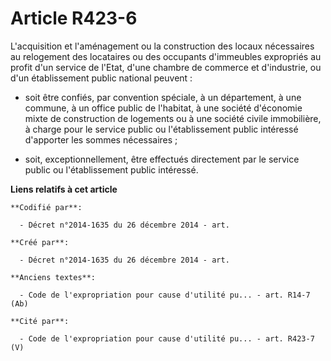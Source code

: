 # Article R423-6

L'acquisition et l'aménagement ou la construction des locaux nécessaires au relogement des locataires ou des occupants
d'immeubles expropriés au profit d'un service de l'Etat, d'une chambre de commerce et d'industrie, ou d'un établissement
public national peuvent :

- soit être confiés, par convention spéciale, à un département, à une commune, à un office public de l'habitat, à une société
d'économie mixte de construction de logements ou à une société civile immobilière, à charge pour le service public ou
l'établissement public intéressé d'apporter les sommes nécessaires ;

- soit, exceptionnellement, être effectués directement par le service public ou l'établissement public intéressé.

**Liens relatifs à cet article**

	**Codifié par**:

	  - Décret n°2014-1635 du 26 décembre 2014 - art.

	**Créé par**:

	  - Décret n°2014-1635 du 26 décembre 2014 - art.

	**Anciens textes**:

	  - Code de l'expropriation pour cause d'utilité pu... - art. R14-7 (Ab)

	**Cité par**:

	  - Code de l'expropriation pour cause d'utilité pu... - art. R423-7 (V)
